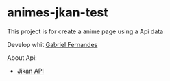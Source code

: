# animes-jkan-test

This project is for create a anime page using a Api data

Develop whit [Gabriel Fernandes](https://github.com/gabriellfernandes)

About Api:
- [Jikan API](https://jikan.moe/)